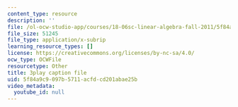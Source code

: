 ```yaml
---
content_type: resource
description: ''
file: /ol-ocw-studio-app/courses/18-06sc-linear-algebra-fall-2011/5f84a9c9097b5711acfdcd201abae25b_8o5Cmfpeo6g.vtt
file_size: 51245
file_type: application/x-subrip
learning_resource_types: []
license: https://creativecommons.org/licenses/by-nc-sa/4.0/
ocw_type: OCWFile
resourcetype: Other
title: 3play caption file
uid: 5f84a9c9-097b-5711-acfd-cd201abae25b
video_metadata:
  youtube_id: null
---
```

